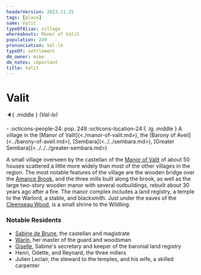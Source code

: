 ```yaml
---
headerVersion: 2023.11.25
tags: [place]
name: Valit
typeOfAlias: village
whereabouts: Manor of Valit
population: 249
pronunciation: Val-le
typeOf: settlement
dm_owner: mike
dm_notes: important
title: Valit
---
```

# Valit
:speaker:{ .middle } *(Val-le)*  
<div class="grid cards ext-narrow-margin ext-one-column" markdown>
-  
    :octicons-people-24: pop. 249  
    :octicons-location-24:{ .lg .middle } A village in the [Manor of Valit](<./manor-of-valit.md>), the [Barony of Aveil](<../barony-of-aveil.md>), [Sembara](<../../sembara.md>), [Greater Sembara](<../../../greater-sembara.md>)  
</div>


A small village overseen by the castellan of the [Manor of Valit](<./manor-of-valit.md>) of about 50 houses scattered a little more widely than most of the other villages in the region. The most notable features of the village are the wooden bridge over the [Amance Brook](<./amance-brook.md>), and the three mills built along the brook, as well as the large two-story wooden manor with several outbuildings, rebuilt about 30 years ago after a fire. The manor complex includes a land registry, a temple to the Warlord, a stable, and blacksmith. Just under the eaves of the [Cleenseau Wood](<./cleenseau-wood.md>), is a small shrine to the Wildling.
### Notable Residents
* [Sabine de Brune](<../../../../../people/sembarans/sabine-de-brune.md>), the castellan and magistrate
* [Warin](<../../../../../people/sembarans/warin-the-woodsman.md>), her master of the guard and woodsman
* [Giselle](<../../../../../people/sembarans/giselle.md>), Sabine's secretary and keeper of the baronial land registry
* Henri, Odette, and Reynard, the three millers
* Julien Leclair, the steward to the temples, and his wife, a skilled carpenter

